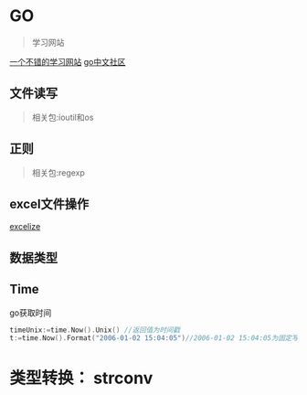 # GO

>学习网站  

[一个不错的学习网站](https://www.topgoer.com/)
[go中文社区](https://studygolang.com)
## 文件读写

>相关包:ioutil和os

## 正则
>相关包:regexp

## excel文件操作

[excelize](https://xuri.me/excelize/zh-hans/)
## 数据类型

## Time

go获取时间

```GO
timeUnix:=time.Now().Unix() //返回值为时间戳
t:=time.Now().Format("2006-01-02 15:04:05")//2006-01-02 15:04:05为固定写法
```

# 类型转换： strconv
